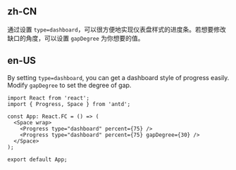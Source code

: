 ## zh-CN

通过设置 `type=dashboard`，可以很方便地实现仪表盘样式的进度条。若想要修改缺口的角度，可以设置 `gapDegree` 为你想要的值。

## en-US

By setting `type=dashboard`, you can get a dashboard style of progress easily. Modify `gapDegree` to set the degree of gap.
```tsx
import React from 'react';
import { Progress, Space } from 'antd';

const App: React.FC = () => (
  <Space wrap>
    <Progress type="dashboard" percent={75} />
    <Progress type="dashboard" percent={75} gapDegree={30} />
  </Space>
);

export default App;
```
